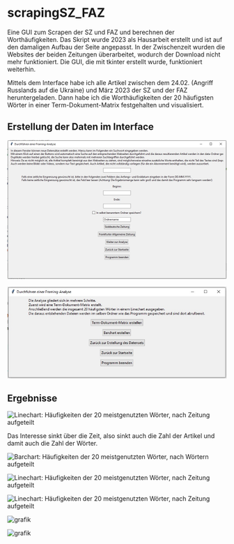 # scrapingSZ_FAZ
Eine GUI zum Scrapen der SZ und FAZ und berechnen der Worthäufigkeiten. Das Skript wurde 2023 als Hausarbeit erstellt und ist auf den damaligen Aufbau der Seite angepasst. In der Zwischenzeit wurden die Websites der beiden Zeitungen überarbeitet, wodurch der Download nicht mehr funktioniert. Die GUI, die mit tkinter erstellt wurde, funktioniert weiterhin.

Mittels dem Interface habe ich alle Artikel zwischen dem 24.02. (Angriff Russlands auf die Ukraine) und März 2023 der SZ und der FAZ heruntergeladen. Dann habe ich die Worthäufigkeiten der 20 häufigsten Wörter in einer Term-Dokument-Matrix festgehalten und visualisiert.

## Erstellung der Daten im Interface

![Datenerstellung im GUI](https://github.com/Wandvieh/scrapingSZ_FAZ/blob/main/images/GUI_Datenerstellung.jpg?raw=true)

![Datenanalyse im GUI](https://github.com/Wandvieh/scrapingSZ_FAZ/blob/main/images/GUI_Datenanalyse.jpg?raw=true)


## Ergebnisse

![Linechart: Häufigkeiten der 20 meistgenutzten Wörter, nach Zeitung aufgeteilt](https://github.com/user-attachments/assets/7fa8effb-3272-41b2-8063-583a63265b6d)

Das Interesse sinkt über die Zeit, also sinkt auch die Zahl der Artikel und damit auch die Zahl der Wörter.

![Barchart: Häufigkeiten der 20 meistgenutzten Wörter, nach Wörtern aufgeteilt](https://github.com/user-attachments/assets/2e553d74-11c0-45ad-b30a-d3d5abfb5ff5)

![Linechart: Häufigkeiten der 20 meistgenutzten Wörter, nach Zeitung aufgeteilt](https://github.com/user-attachments/assets/4babb44f-bc0a-4d82-bcdd-297db6aace7a)

![Linechart: Häufigkeiten der 20 meistgenutzten Wörter, nach Zeitung aufgeteilt](https://github.com/user-attachments/assets/17c8f3fa-1062-40fc-985e-0ca8f0729c6a)

![grafik](https://github.com/user-attachments/assets/0ed6a3f7-323f-440e-aefa-1e6cfeb12e77)

![grafik](https://github.com/user-attachments/assets/b9711f2f-f9f7-4c4f-a09f-8194aaa3e30f)
